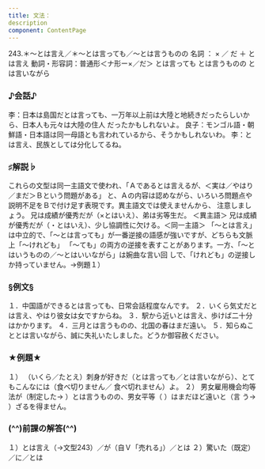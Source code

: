 ```yaml
---
title: 文法：
description
component: ContentPage
---
```



243.＊～とは言え／＊～とは言っても／～とは言うものの
名詞 ： × ／ だ ＋ とは言え
動詞・形容詞：普通形＜ナ形ー×／だ＞ とは言っても
とは言うものの
とは言いながら
### ♪会話♪
李：日本は島国だとは言っても、一万年以上前は大陸と地続きだったらしいから、日本人も元々は大陸の住人 だったかもしれないよ。 良子：モンゴル語・朝鮮語・日本語は同一母語とも言われているから、そうかもしれないわ。
李：とは言え、民族としては分化してるね。
### ♯解説♭
これらの文型は同一主語文で使われ、「Ａであるとは言えるが、＜実は／やはり／まだ＞Ｂという問題がある」 と、Ａの内容は認めながら、いろいろ問題点や説明不足をＢで付け足す表現です。異主語文では使えませんから、
注意しましょう。
兄は成績が優秀だが（×とはいえ）、弟は劣等生だ。 ＜異主語＞ 兄は成績が優秀だが（・とはいえ）、少し協調性に欠ける。＜同一主語＞
「～とは言え」は中立的で、「～とは言っても」が一番逆接の語感が強いですが、どちらも文脈上「～けれども」 「～ても」の両方の逆接を表すことがあります。一方、「～とはいうものの／～とはいいながら」は婉曲な言い回 しで、「けれども」の逆接しか持っていません。→例題１）
### §例文§
１．中国語ができるとは言っても、日常会話程度なんです。
２．いくら気丈だとは言え、やはり彼女は女ですからね。
３．駅から近いとは言え、歩けば二十分はかかります。
４．三月とは言うものの、北国の春はまだ遠い。
５．知らぬこととは言いながら、誠に失礼いたしました。どうか御容赦ください。
### ★例題★
１） （いくら／たとえ）刺身が好きだ（とは言っても／とは言いながら）、とてもこんなには（食べ切りません／ 食べ切れません）よ。
２） 男女雇用機会均等法が（制定した→ ）とは言うものの、男女平等（ ）はまだほど遠いと（言
う→ ）ざるを得ません。
### (^^)前課の解答(^^)
１）とは言え（→文型243）／が（自Ｖ「売れる」）／とは
２）驚いた（既定）／に／とは
